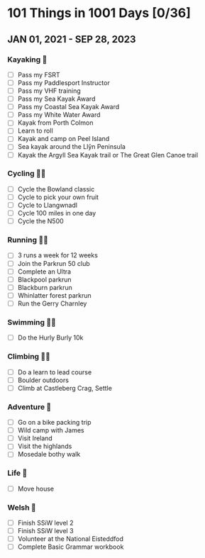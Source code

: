 # 101 Things in 1001 Days [0/36]
## JAN 01, 2021 - SEP 28, 2023 


### Kayaking :rowboat:
- [ ] Pass my FSRT
- [ ] Pass my Paddlesport Instructor
- [ ] Pass my VHF training
- [ ] Pass my Sea Kayak Award
- [ ] Pass my Coastal Sea Kayak Award
- [ ] Pass my White Water Award
- [ ] Kayak from Porth Colmon
- [ ] Learn to roll
- [ ] Kayak and camp on Peel Island
- [ ] Sea kayak around the Llŷn Peninsula
- [ ] Kayak the Argyll Sea Kayak trail or The Great Glen Canoe trail

### Cycling :biking_woman:
- [ ] Cycle the Bowland classic
- [ ] Cycle to pick your own fruit
- [ ] Cycle to Llangwnadl
- [ ] Cycle 100 miles in one day
- [ ] Cycle the N500

### Running :running_woman:
- [ ] 3 runs a week for 12 weeks
- [ ] Join the Parkrun 50 club
- [ ] Complete an Ultra
- [ ] Blackpool parkrun
- [ ] Blackburn parkrun
- [ ] Whinlatter forest parkrun
- [ ] Run the Gerry Charnley

### Swimming :swimming_woman:
- [ ] Do the Hurly Burly 10k

### Climbing :climbing_woman:
- [ ] Do a learn to lead course
- [ ] Boulder outdoors
- [ ] Climb at Castleberg Crag, Settle

### Adventure :sunrise_over_mountains:
- [ ] Go on a bike packing trip
- [ ] Wild camp with James
- [ ] Visit Ireland
- [ ] Visit the highlands
- [ ] Mosedale bothy walk

### Life :house_with_garden:
- [ ] Move house

### Welsh :wales:
- [ ] Finish SSiW level 2
- [ ] Finish SSiW level 3
- [ ] Volunteer at the National Eisteddfod 
- [ ] Complete Basic Grammar workbook
